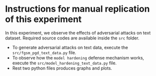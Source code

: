 # Instructions for manual replication of this experiment

In this experiment, we observe the effects of adversarial attacks on text dataset. Required source codes are available inside the `src` folder. 

* To generate adversarial attacks on text data, execute the `src/fgsm_pgd_text_data.py` file.
* To observe how the `model hardening` defense mechanism works, execute the `src/model_hardening_text_data.py` file.
* Rest two python files produces graphs and plots.
